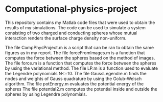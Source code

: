 # Computational-physics-project
This repository contains my Matlab code files that were used to obtain the results of my simulations.
The code can be used to simulate a system consisting of two charged and conducting spheres whose mutual interaction renders the surface charge density non-uniform. 

The file CompPhysProject.m is a script that can be ran to obtain the same figures as in my report.
The file forceFromImages.m is a function that computes the force between the spheres based on the method of images.
The file force.m is a function that computes the force between the spheres by using the variational method.
The file LP.m is a function used to evaluate the Legendre polynomials N<=10.
The file GaussLegendre.m finds the nodes and weights of Gauss quadrature by using the Golub-Welsch algorithm.
The file potEnergy.m evaluates the potential energy of the spheres
The file potential2.m computes the potential inside and outside the spheres by using Legendre polynomials.
